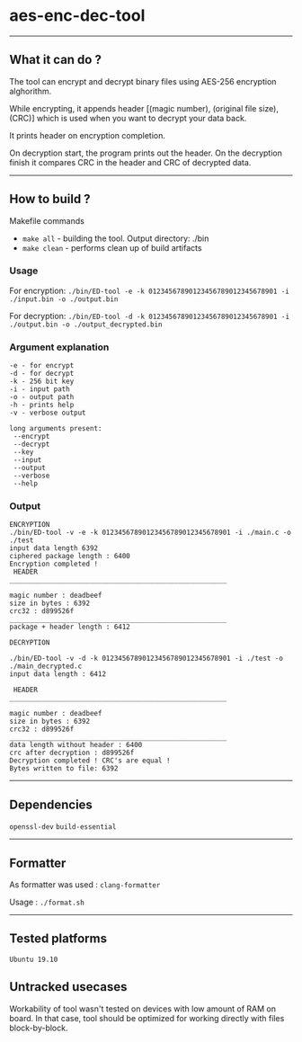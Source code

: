 # aes-enc-dec-tool
------------
## What it can do ?

The tool can encrypt and decrypt binary files using AES-256 encryption alghorithm.

While encrypting, it appends header [(magic number), (original file size), (CRC)] which is used when you want to decrypt your data back.

It prints header on encryption completion.

On decryption start, the program prints out the header. On the decryption finish it compares CRC in the header and CRC of decrypted data.

----------
## How to build ?
Makefile commands

 - `make all` - building the tool. Output directory: ./bin
 - `make clean` - performs clean up of build artifacts

### Usage

For encryption:
`./bin/ED-tool -e -k 01234567890123456789012345678901 -i ./input.bin -o ./output.bin`

For decryption:
`./bin/ED-tool -d -k 01234567890123456789012345678901 -i ./output.bin -o ./output_decrypted.bin`

### Argument explanation
 ```
 -e - for encrypt 
 -d - for decrypt
 -k - 256 bit key 
 -i - input path 
 -o - output path
 -h - prints help 
 -v - verbose output

 long arguments present:
  --encrypt 
  --decrypt 
  --key 
  --input
  --output 
  --verbose 
  --help
  ```

### Output
```
ENCRYPTION
./bin/ED-tool -v -e -k 01234567890123456789012345678901 -i ./main.c -o ./test
input data length 6392
ciphered package length : 6400
Encryption completed !
 HEADER
______________________________________________________

magic number : deadbeef
size in bytes : 6392
crc32 : d899526f
______________________________________________________
package + header length : 6412 

DECRYPTION

./bin/ED-tool -v -d -k 01234567890123456789012345678901 -i ./test -o ./main_decrypted.c
input data length : 6412

 HEADER
______________________________________________________

magic number : deadbeef
size in bytes : 6392
crc32 : d899526f
______________________________________________________
data length without header : 6400
crc after decryption : d899526f
Decryption completed ! CRC's are equal !
Bytes written to file: 6392

```
---------

## Dependencies


`openssl-dev`
`build-essential`

------------
## Formatter

As formatter was used : `clang-formatter`


Usage : `./format.sh`

--------
## Tested platforms


`Ubuntu 19.10`

## Untracked usecases

Workability of tool wasn't tested on devices with low amount of RAM on board. In that case, tool should be optimized for working directly with files block-by-block.

